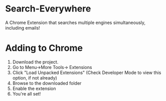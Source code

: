 # Search-Everywhere
A Chrome Extension that searches multiple engines simultaneously, including emails! 


# Adding to Chrome
1. Download the project. 
2. Go to Menu->More Tools-> Extensions
3. Click "Load Unpacked Extensions" (Check Developer Mode to view this option, if not already)
4. Browse to the downloaded folder
5. Enable the extension
6. You're all set!
